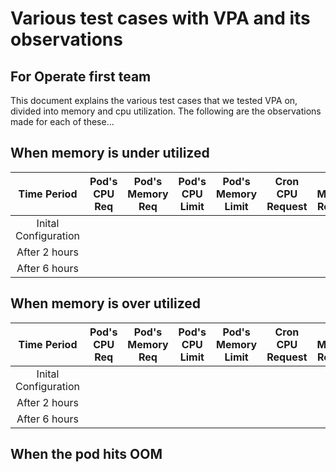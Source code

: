 # Various test cases with VPA and its observations

## For Operate first team


This document explains the various test cases that we tested VPA on, divided into memory and cpu utilization. The following are the observations made for each of these...

## When memory is under utilized

| Time Period |  Pod's CPU Req  | Pod's Memory Req | Pod's CPU Limit| Pod's Memory Limit |  Cron CPU Request | Cron Memory Request | VPA CPU Recomm |   VPA Mem Recomm | Was VPA applied? |
| :--------------: | :-----: | :-----: | :-----: | :-----: | :-----: | :-----: |  :-----: |  :-----: | :-----: | 
| Inital Configuration    |  | |
| After 2 hours    |  | |
| After 6 hours    |  | |


## When memory is over utilized 
| Time Period |  Pod's CPU Req  | Pod's Memory Req | Pod's CPU Limit| Pod's Memory Limit |  Cron CPU Request | Cron Memory Request | VPA CPU Recomm |   VPA Mem Recomm | Was VPA applied? |
| :--------------: | :-----: | :-----: | :-----: | :-----: | :-----: | :-----: |  :-----: |  :-----: | :-----: | 
| Inital Configuration    |  | |
| After 2 hours    |  | |
| After 6 hours    |  | |

## When the pod hits OOM 

